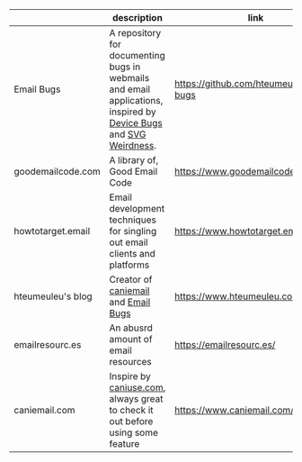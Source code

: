 |                   |   description    |        link          |
|-------------------|------------------|----------------------|
|    Email Bugs     | A repository for documenting bugs in webmails and email applications, inspired by [Device Bugs](https://github.com/scottjehl/Device-Bugs) and [SVG Weirdness](https://github.com/emilbjorklund/svg-weirdness). | https://github.com/hteumeuleu/email-bugs |
| goodemailcode.com | A library of, Good Email Code | https://www.goodemailcode.com/ |
| howtotarget.email | Email development techniques for singling out email clients and platforms | https://www.howtotarget.email/ |
| hteumeuleu's blog | Creator of [caniemail](https://www.caniemail.com/) and [Email Bugs](https://github.com/hteumeuleu/email-bugs) | https://www.hteumeuleu.com/blog/ | 
| emailresourc.es | An abusrd amount of email resources | https://emailresourc.es/ | 
| caniemail.com | Inspire by [caniuse.com](https://caniuse.com/), always great to check it out before using some feature | https://www.caniemail.com/ |
